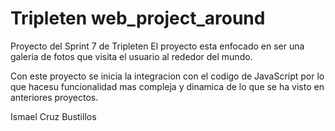 # Tripleten web_project_around

Proyecto del Sprint 7 de Tripleten
El proyecto esta enfocado en ser una galeria de fotos que visita el usuario al rededor del mundo.

Con este proyecto se inicia la integracion con el codigo de JavaScript por lo que hacesu funcionalidad mas compleja y dinamica de lo que se ha visto en anteriores proyectos.

Ismael Cruz Bustillos
